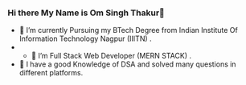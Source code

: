 ### Hi there My Name is Om Singh Thakur👋
- 🔭 I’m currently Pursuing my BTech Degree from Indian Institute Of Information Technology Nagpur (IIITN) .
- - 👯 I’m Full Stack Web Developer (MERN STACK) .
- 🌱 I have a good Knowledge of DSA and solved many questions in different platforms.

<!--
**Coding2alpha/Coding2alpha** is a ✨ _special_ ✨ repository because its `README.md` (this file) appears on your GitHub profile.

Here are some ideas to get you started:

- 🔭 I’m currently Pursuing my BTech Degree from Indian Institute Of Information Technology Nagpur (IIITN) .
- 🌱 I have a good Knowledge of DSA and solved many questions in different platforms.
- 👯 I’m Full Stack Web Developer (MERN STACK) .
-->
